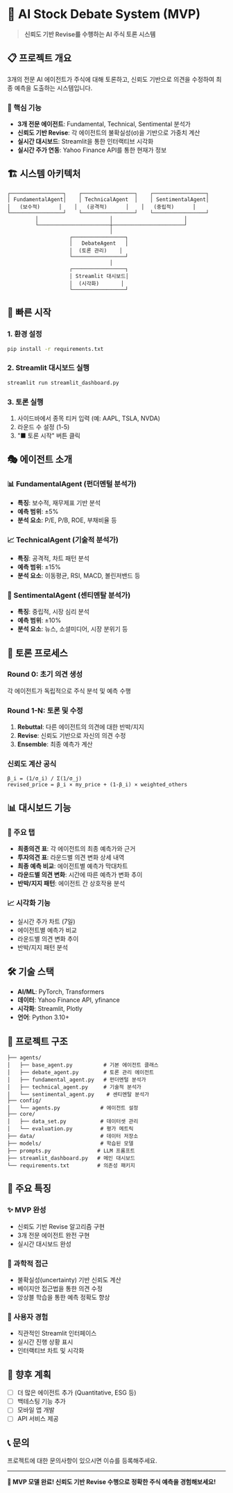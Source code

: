 # 🧠 AI Stock Debate System (MVP)

> **신뢰도 기반 Revise를 수행하는 AI 주식 토론 시스템**

## 📋 프로젝트 개요

3개의 전문 AI 에이전트가 주식에 대해 토론하고, 신뢰도 기반으로 의견을 수정하여 최종 예측을 도출하는 시스템입니다.

### 🎯 핵심 기능
- **3개 전문 에이전트**: Fundamental, Technical, Sentimental 분석가
- **신뢰도 기반 Revise**: 각 에이전트의 불확실성(σ)을 기반으로 가중치 계산
- **실시간 대시보드**: Streamlit을 통한 인터랙티브 시각화
- **실시간 주가 연동**: Yahoo Finance API를 통한 현재가 정보

## 🏗️ 시스템 아키텍처

```
┌─────────────────┐    ┌─────────────────┐    ┌─────────────────┐
│ FundamentalAgent│    │ TechnicalAgent  │    │ SentimentalAgent│
│   (보수적)      │    │   (공격적)      │    │   (중립적)      │
└─────────────────┘    └─────────────────┘    └─────────────────┘
         │                       │                       │
         └───────────────────────┼───────────────────────┘
                                 │
                    ┌─────────────────┐
                    │   DebateAgent   │
                    │  (토론 관리)    │
                    └─────────────────┘
                                 │
                    ┌─────────────────┐
                    │ Streamlit 대시보드│
                    │  (시각화)       │
                    └─────────────────┘
```

## 🚀 빠른 시작

### 1. 환경 설정
```bash
pip install -r requirements.txt
```

### 2. Streamlit 대시보드 실행
```bash
streamlit run streamlit_dashboard.py
```

### 3. 토론 실행
1. 사이드바에서 종목 티커 입력 (예: AAPL, TSLA, NVDA)
2. 라운드 수 설정 (1-5)
3. "■ 토론 시작" 버튼 클릭

## 🎭 에이전트 소개

### 📊 FundamentalAgent (펀더멘털 분석가)
- **특징**: 보수적, 재무제표 기반 분석
- **예측 범위**: ±5%
- **분석 요소**: P/E, P/B, ROE, 부채비율 등

### 📈 TechnicalAgent (기술적 분석가)
- **특징**: 공격적, 차트 패턴 분석
- **예측 범위**: ±15%
- **분석 요소**: 이동평균, RSI, MACD, 볼린저밴드 등

### 💭 SentimentalAgent (센티멘탈 분석가)
- **특징**: 중립적, 시장 심리 분석
- **예측 범위**: ±10%
- **분석 요소**: 뉴스, 소셜미디어, 시장 분위기 등

## 🔄 토론 프로세스

### Round 0: 초기 의견 생성
각 에이전트가 독립적으로 주식 분석 및 예측 수행

### Round 1-N: 토론 및 수정
1. **Rebuttal**: 다른 에이전트의 의견에 대한 반박/지지
2. **Revise**: 신뢰도 기반으로 자신의 의견 수정
3. **Ensemble**: 최종 예측가 계산

### 신뢰도 계산 공식
```
β_i = (1/σ_i) / Σ(1/σ_j)
revised_price = β_i × my_price + (1-β_i) × weighted_others
```

## 📊 대시보드 기능

### 🎯 주요 탭
- **최종의견 표**: 각 에이전트의 최종 예측가와 근거
- **투자의견 표**: 라운드별 의견 변화 상세 내역
- **최종 예측 비교**: 에이전트별 예측가 막대차트
- **라운드별 의견 변화**: 시간에 따른 예측가 변화 추이
- **반박/지지 패턴**: 에이전트 간 상호작용 분석

### 📈 시각화 기능
- 실시간 주가 차트 (7일)
- 에이전트별 예측가 비교
- 라운드별 의견 변화 추이
- 반박/지지 패턴 분석

## 🛠️ 기술 스택

- **AI/ML**: PyTorch, Transformers
- **데이터**: Yahoo Finance API, yfinance
- **시각화**: Streamlit, Plotly
- **언어**: Python 3.10+

## 📁 프로젝트 구조

```
├── agents/
│   ├── base_agent.py          # 기본 에이전트 클래스
│   ├── debate_agent.py        # 토론 관리 에이전트
│   ├── fundamental_agent.py   # 펀더멘털 분석가
│   ├── technical_agent.py     # 기술적 분석가
│   └── sentimental_agent.py    # 센티멘탈 분석가
├── config/
│   └── agents.py             # 에이전트 설정
├── core/
│   ├── data_set.py           # 데이터셋 관리
│   └── evaluation.py         # 평가 메트릭
├── data/                     # 데이터 저장소
├── models/                   # 학습된 모델
├── prompts.py               # LLM 프롬프트
├── streamlit_dashboard.py   # 메인 대시보드
└── requirements.txt         # 의존성 패키지
```

## 🎯 주요 특징

### ✨ MVP 완성
- 신뢰도 기반 Revise 알고리즘 구현
- 3개 전문 에이전트 완전 구현
- 실시간 대시보드 완성

### 🔬 과학적 접근
- 불확실성(uncertainty) 기반 신뢰도 계산
- 베이지안 접근법을 통한 의견 수정
- 앙상블 학습을 통한 예측 정확도 향상

### 🎨 사용자 경험
- 직관적인 Streamlit 인터페이스
- 실시간 진행 상황 표시
- 인터랙티브 차트 및 시각화

## 🚀 향후 계획

- [ ] 더 많은 에이전트 추가 (Quantitative, ESG 등)
- [ ] 백테스팅 기능 추가
- [ ] 모바일 앱 개발
- [ ] API 서비스 제공

## 📞 문의

프로젝트에 대한 문의사항이 있으시면 이슈를 등록해주세요.

---

**🎉 MVP 모델 완료! 신뢰도 기반 Revise 수행으로 정확한 주식 예측을 경험해보세요!**